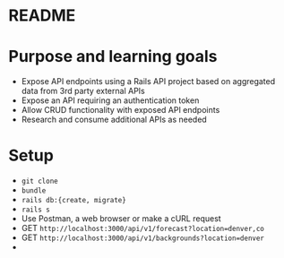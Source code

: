 # README

# Purpose and learning goals
- Expose API endpoints using a Rails API project based on aggregated data from 3rd party external APIs
- Expose an API requiring an authentication token
- Allow CRUD functionality with exposed API endpoints
- Research and consume additional APIs as needed


# Setup
- `git clone`
- `bundle`
- `rails db:{create, migrate}`
- `rails s`
- Use Postman, a web browser or make a cURL request
-  GET `http://localhost:3000/api/v1/forecast?location=denver,co`
-  GET `http://localhost:3000/api/v1/backgrounds?location=denver`
- 
<!-- - Generate api key: /lorem
- Sample request: /lorem
- Link to docs -->
